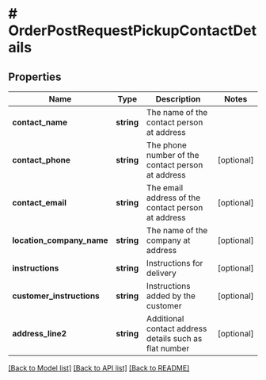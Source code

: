 # # OrderPostRequestPickupContactDetails

## Properties

Name | Type | Description | Notes
------------ | ------------- | ------------- | -------------
**contact_name** | **string** | The name of the contact person at address |
**contact_phone** | **string** | The phone number of the contact person at address | [optional]
**contact_email** | **string** | The email address of the contact person at address | [optional]
**location_company_name** | **string** | The name of the company at address | [optional]
**instructions** | **string** | Instructions for delivery | [optional]
**customer_instructions** | **string** | Instructions added by the customer | [optional]
**address_line2** | **string** | Additional contact address details such as flat number | [optional]

[[Back to Model list]](../../README.md#models) [[Back to API list]](../../README.md#endpoints) [[Back to README]](../../README.md)
